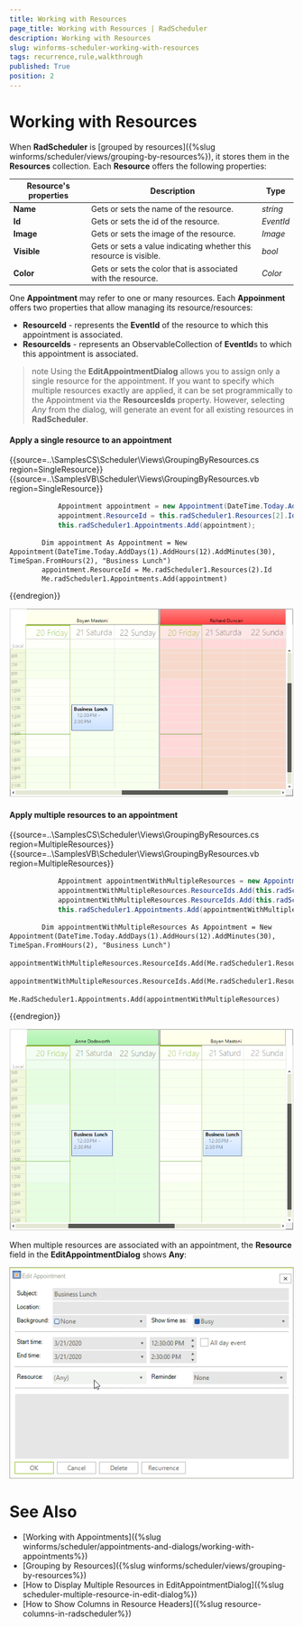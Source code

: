 ```yaml
---
title: Working with Resources
page_title: Working with Resources | RadScheduler
description: Working with Resources
slug: winforms-scheduler-working-with-resources
tags: recurrence,rule,walkthrough
published: True
position: 2
---
```


# Working with Resources

When **RadScheduler** is [grouped by resources]({%slug winforms/scheduler/views/grouping-by-resources%}), it stores them in the **Resources** collection. Each **Resource** offers the following properties:

|Resource's properties|Description|Type|
|----|----|----|
|**Name**|Gets or sets the name of the resource.|*string*|
|**Id**|Gets or sets the id of the resource.|*EventId*|
|**Image**|Gets or sets the image of the resource.|*Image*|
|**Visible**|Gets or sets a value indicating whether this resource is visible.|*bool*|
|**Color**|Gets or sets the color that is associated with the resource.|*Color*|

One **Appointment** may refer to one or many resources. Each **Appoinment** offers two properties that allow managing its resource/resources:

* **ResourceId** - represents the **EventId** of the resource to which this appointment is associated.
* **ResourceIds** - represents an ObservableCollection of **EventId**s to which this appointment is associated.

>note Using the **EditAppointmentDialog** allows you to assign only a single resource for the appointment. If you want to specify which multiple resources exactly are applied, it can be set programmically to the Appointment via the **ResourcesIds** property. However, selecting *Any* from the dialog, will generate an event for all existing resources in **RadScheduler**.

#### Apply a single resource to an appointment

{{source=..\SamplesCS\Scheduler\Views\GroupingByResources.cs region=SingleResource}} 
{{source=..\SamplesVB\Scheduler\Views\GroupingByResources.vb region=SingleResource}} 

````C#
            Appointment appointment = new Appointment(DateTime.Today.AddDays(1).AddHours(12).AddMinutes(30), TimeSpan.FromHours(2), "Business Lunch");
            appointment.ResourceId = this.radScheduler1.Resources[2].Id;
            this.radScheduler1.Appointments.Add(appointment);

````
````VB.NET
        Dim appointment As Appointment = New Appointment(DateTime.Today.AddDays(1).AddHours(12).AddMinutes(30), TimeSpan.FromHours(2), "Business Lunch")
        appointment.ResourceId = Me.radScheduler1.Resources(2).Id
        Me.radScheduler1.Appointments.Add(appointment)

````

{{endregion}} 


![winforms-scheduler-working-with-resources 001](images/winforms-scheduler-working-with-resources001.png)


#### Apply multiple resources to an appointment

{{source=..\SamplesCS\Scheduler\Views\GroupingByResources.cs region=MultipleResources}} 
{{source=..\SamplesVB\Scheduler\Views\GroupingByResources.vb region=MultipleResources}} 

````C#
            Appointment appointmentWithMultipleResources = new Appointment(DateTime.Today.AddDays(1).AddHours(12).AddMinutes(30), TimeSpan.FromHours(2), "Business Lunch");
            appointmentWithMultipleResources.ResourceIds.Add(this.radScheduler1.Resources[2].Id);
            appointmentWithMultipleResources.ResourceIds.Add(this.radScheduler1.Resources[1].Id);
            this.radScheduler1.Appointments.Add(appointmentWithMultipleResources);

````
````VB.NET
        Dim appointmentWithMultipleResources As Appointment = New Appointment(DateTime.Today.AddDays(1).AddHours(12).AddMinutes(30), TimeSpan.FromHours(2), "Business Lunch")
        appointmentWithMultipleResources.ResourceIds.Add(Me.radScheduler1.Resources(2).Id)
        appointmentWithMultipleResources.ResourceIds.Add(Me.radScheduler1.Resources(1).Id)
        Me.RadScheduler1.Appointments.Add(appointmentWithMultipleResources)

````

{{endregion}}

![winforms-scheduler-working-with-resources 002](images/winforms-scheduler-working-with-resources002.png)

When multiple resources are associated with an appointment, the **Resource** field in the **EditAppointmentDialog** shows **Any**:

![winforms-scheduler-working-with-resources 003](images/winforms-scheduler-working-with-resources003.png)

            
# See Also

* [Working with Appointments]({%slug winforms/scheduler/appointments-and-dialogs/working-with-appointments%})
* [Grouping by Resources]({%slug winforms/scheduler/views/grouping-by-resources%})
* [How to Display Multiple Resources in EditAppointmentDialog]({%slug scheduler-multiple-resource-in-edit-dialog%})
* [How to Show Columns in Resource Headers]({%slug resource-columns-in-radscheduler%})
